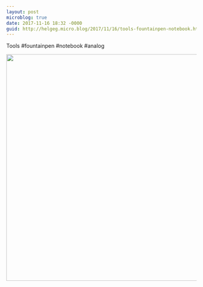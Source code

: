 ```yaml
---
layout: post
microblog: true
date: 2017-11-16 18:32 -0000
guid: http://helgeg.micro.blog/2017/11/16/tools-fountainpen-notebook.html
---
```

Tools #fountainpen #notebook #analog

<img src="http://helgeg.micro.blog/uploads/2018/ace734be3f.jpg" width="600" height="600" />
